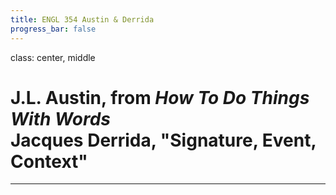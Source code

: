 ```yaml
---
title: ENGL 354 Austin & Derrida
progress_bar: false
---
```

class: center, middle

# J.L. Austin, from *How To Do Things With Words*<br>Jacques Derrida, "Signature, Event, Context"
---